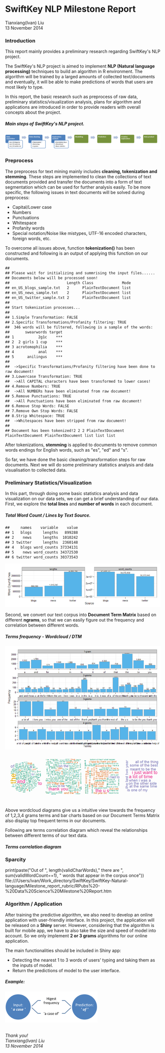 # SwiftKey NLP Milestone Report
Tianxiang(Ivan) Liu  
13 November 2014  



### Introduction
This report mainly provides a preliminary research regarding SwiftKey's NLP project.

The SwiftKey's NLP project is aimed to implement **NLP (Natural language processing)** techniques to build an algorithm in R environment. The algorithm will be trained by a larged amounts of collected text/documents and eventually, it will be able to make predictions of words that users are most likely to type. 

In this report, the basic research such as preprocess of raw data, preliminary statistics/visualization analysis, plans for algorithm and applications are introduced in order to provide readers with overall concepts about the project.

##### Main steps of SwiftKey's NLP project. 

![Flowchart of project.](flowchart.png)

### Preprocess
The preprocess for text mining mainly includes **cleaning, tokenization and stemming**. These steps are implemented to clean the collections of text documents provided and transfer the documents into a form of text segmentation which can be used for further analysis easily. To be more specific, the following issues in text documents will be solved during preprocess:

- Capital/Lower case
- Numbers
- Punctuations
- Whitespace
- Profanity words
- Special notation/Noise like mistypes, UTF-16 encoded characters, foreign words, etc.

To overcome all issues above, function **tokenization()** has been constructed and following is an output of applying this function on our documents.
 

```
## 
## Please wait for initializing and summrising the input files......
## Documents below will be processed soon!
##                          Length Class             Mode
## en_US_blogs_sample.txt   2      PlainTextDocument list
## en_US_news_sample.txt    2      PlainTextDocument list
## en_US_twitter_sample.txt 2      PlainTextDocument list
## 
## Start tokenization processes...
## 
## 1.Simple Transformation: FALSE
## 2.Specific Transformations/Profanity filtering: TRUE
##  346 words will be filtered, following is a sample of the words:
##       swearwords target
## 1           2g1c    ***
## 2  2 girls 1 cup    ***
## 3 acrotomophilia    ***
## 4           anal    ***
## 5      anilingus    ***
## 
##  ->Specific Transformations/Profanity filtering have been done to raw document!
## 3.Lowercase Transformation: TRUE
##  ->All CAPITAL characters have been transformed to lower cases!
## 4.Remove Numbers: TRUE
##  ->All NUMBERs have been eliminated from raw document!
## 5.Remove Punctuations: TRUE
##  ->All Punctuations have been eliminated from raw document!
## 6.Remove Stop Words: FALSE
## 7.Remove Own Stop Words: FALSE
## 8.Strip Whitespace: TRUE
##  ->Whitespaces have been stripped from raw document!
## 
## Document has been tokenized!2 2 2 PlainTextDocument PlainTextDocument PlainTextDocument list list list
```

After tokenizations, **stemming** is applied to documents to remove common words endings for English words, such as "es", "ed" and "s". 



So far, we have done the basic cleaning/transformation steps for raw documents. Next we will do some preliminary statistics analysis and data visualisation to collected data.

### Preliminary Statistics/Visualization
In this part, through doing some basic statistics analysis and data visualization on our data sets, we can get a brief understanding of our data. 
First, we explore the **total lines** and **number of words** in each document.

##### Total Word Count / Lines by Text Source. 


```
##     names    variable    value
## 1   blogs     lengths   899288
## 2    news     lengths  1010242
## 3 twitter     lengths  2360148
## 4   blogs word_counts 37334131
## 5    news word_counts 34372530
## 6 twitter word_counts 30373543
```

![plot of chunk unnamed-chunk-4](./SwiftKey_NLP_Milestone_Report_files/figure-html/unnamed-chunk-4.png) 

Second, we convert our text corpus into **Document Term Matrix** based on different **ngrams**, so that we can easily figure out the frequency and correlation between different words. 

##### Terms frequency - Wordcloud / DTM

![plot of chunk unnamed-chunk-5](./SwiftKey_NLP_Milestone_Report_files/figure-html/unnamed-chunk-5.png) 
![plot of chunk unnamed-chunk-6](./SwiftKey_NLP_Milestone_Report_files/figure-html/unnamed-chunk-6.png) 

Above wordcloud diagrams give us a intuitive view towards the frequency of 1,2,3,4 grams terms and bar charts based on our Document Terms Matrix also display top frequent terms in our documents. 

Following are terms correlation diagram which reveal the relationships between different terms of our text data.

##### Terms correlation diagram



### Sparcity
print(paste("Out of ", length(validCharWords)," there are ", sum(validWordCount==1), " words that appear in the corpus once"))
file:///Users/ivan/Work_directory/SwiftKey/SwiftKey-Natural-language/Milestone_report_rubric/RPubs%20-%20Data%20Science%20Milestone%20Report.htm

### Algorithm / Application
After training the predictive algorithm, we also need to develop an online application with user-friendly interface. In this project, the application will be released on a **Shiny** server. However, considering that the algorithm is built for mobile app, we have to also take the size and speed of model into account. So we only implement **2 or 3 grams** algorithms for our online application.

The main functionalities should be included in Shiny app:

- Detecting the nearest 1 to 3 words of users' typing and taking them as the inputs of model. 
- Return the predictions of model to the user interface.

##### Example: 

<img src="app.png" width="300" height="100">

*<br>Thank you!<br>*
*Tianxiang(Ivan) Liu<br>*
*13 November 2014*
